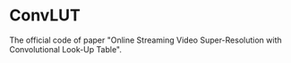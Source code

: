 # ConvLUT
The official code of paper "Online Streaming Video Super-Resolution with Convolutional Look-Up Table".
